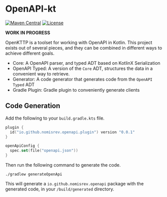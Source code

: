 # OpenAPI-kt

[![Maven Central](https://img.shields.io/maven-central/v/io.github.nomisrev/openapi-kt-parser?color=4caf50&label=latest%20release)](https://central.sonatype.com/search?q=g:io.github.nomisrev/openapi-kt-parser)
[![License](https://img.shields.io/badge/License-Apache%202.0-blue.svg)](https://www.apache.org/licenses/LICENSE-2.0)

**WORK IN PROGRESS**

OpenKTTP is a toolset for working with OpenAPI in Kotlin.
This project exists out of several pieces, and they can be combined in different ways to achieve different goals.

- Core: A OpenAPI parser, and typed ADT based on KotlinX Serialization
- OpenAPI Typed: A version of the `Core` ADT, structures the data in a convenient way to retrieve.
- Generator: A code generator that generates code from the `OpenAPI Typed` ADT
- Gradle Plugin: Gradle plugin to conveniently generate clients

## Code Generation

Add the following to your `build.gradle.kts` file.

```kotlin
plugin {
  id("io.github.nomisrev.openapi.plugin") version "0.0.1"
}

openApiConfig {
  spec.set(file("openapi.json"))
}
```

Then run the following command to generate the code.

```shell
./gradlew generateOpenApi
```

This will generate a `io.github.nomisrev.openapi` package with the generated code,
in your `/build/generated` directory.

